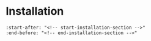 # Installation

```{include} ../../README.md
:start-after: "<!-- start-installation-section -->"
:end-before: "<!-- end-installation-section -->"